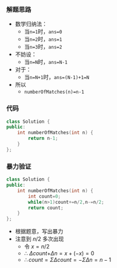 ### 解题思路
- 数学归纳法：
    - 当`n=1`时，`ans=0`
    - 当`n=2`时，`ans=1`
    - 当`n=3`时，`ans=2`
- 不妨设：
    - 当`n=N`时，`ans=N-1`
- 对于：
    - 当`n=N+1`时，`ans=(N-1)+1=N`
- 所以
    - `numberOfMatches(n)=n-1`

### 代码

```cpp
class Solution {
public:
    int numberOfMatches(int n) {
        return n-1;
    }
};
```
### 暴力验证
```cpp
class Solution {
public:
    int numberOfMatches(int n) {
        int count=0;
        while(n>1)count+=n/2,n-=n/2;
        return count;
    }
};
```
- 根据题意，写出暴力
- 注意到 $n/2$ 多次出现
    - 令 $x=n/2$
    - $\therefore$ $\Delta count$+$\Delta n$$=x+(-x)=0$
    - $\therefore count=\Sigma\Delta count=-\Sigma\Delta n=n-1$
